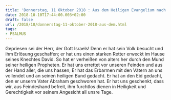 ```yaml
---
title: 'Donnerstag, 11 Oktober 2018 : Aus dem Heiligen Evangelium nach Lukas - Lk 1,68-69.70-71.72-73.74-75.'
date: 2018-10-10T17:44:00.003+02:00
draft: false
url: /2018/10/donnerstag-11-oktober-2018-aus-dem.html
tags: 
- PSALMUS
---
```


Gepriesen sei der Herr, der Gott Israels! Denn er hat sein Volk besucht und ihm Erlösung geschaffen; er hat uns einen starken Retter erweckt im Hause seines Knechtes David. So hat er verheißen von alters her durch den Mund seiner heiligen Propheten. Er hat uns errettet vor unseren Feinden und aus der Hand aller, die uns hassen; Er hat das Erbarmen mit den Vätern an uns vollendet und an seinen heiligen Bund gedacht. Er hat an den Eid gedacht, den er unserm Vater Abraham geschworen hat. Er hat uns geschenkt, dass wir, aus Feindeshand befreit, ihm furchtlos dienen in Heiligkeit und Gerechtigkeit vor seinem Angesicht all unsre Tage.